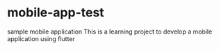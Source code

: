 # mobile-app-test
sample mobile application
This is a learning project to develop a mobile application using flutter
